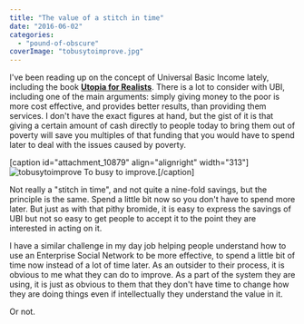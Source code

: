 ```yaml
---
title: "The value of a stitch in time"
date: "2016-06-02"
categories: 
  - "pound-of-obscure"
coverImage: "tobusytoimprove.jpg"
---
```


I've been reading up on the concept of Universal Basic Income lately, including the book [**Utopia for Realists**](https://thecorrespondent.com/utopia-for-realists/). There is a lot to consider with UBI, including one of the main arguments: simply giving money to the poor is more cost effective, and provides better results, than providing them services. I don't have the exact figures at hand, but the gist of it is that giving a certain amount of cash directly to people today to bring them out of poverty will save you multiples of that funding that you would have to spend later to deal with the issues caused by poverty.

\[caption id="attachment\_10879" align="alignright" width="313"\]![tobusytoimprove](images/tobusytoimprove.jpg) To busy to improve.\[/caption\]

Not really a "stitch in time", and not quite a nine-fold savings, but the principle is the same. Spend a little bit now so you don't have to spend more later. But just as with that pithy bromide, it is easy to express the savings of UBI but not so easy to get people to accept it to the point they are interested in acting on it.

I have a similar challenge in my day job helping people understand how to use an Enterprise Social Network to be more effective, to spend a little bit of time now instead of a lot of time later. As an outsider to their process, it is obvious to me what they can do to improve. As a part of the system they are using, it is just as obvious to them that they don't have time to change how they are doing things even if intellectually they understand the value in it.

Or not.

